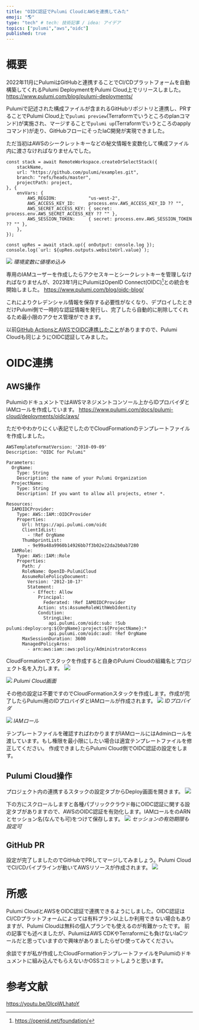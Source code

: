 ```yaml
---
title: "OIDC認証でPulumi CloudとAWSを連携してみた"
emoji: "🌎"
type: "tech" # tech: 技術記事 / idea: アイデア
topics: ["pulumi","aws","oidc"]
published: true
---
```


# 概要
2022年11月にPulumiはGitHubと連携することでCI/CDプラットフォームを自動構築してくれるPulumi DeploymentをPulumi Cloud上でリリースしました。
https://www.pulumi.com/blog/pulumi-deployments/

Pulumiで記述された構成ファイルが含まれるGitHubリポジトリと連携し、PRすることでPulumi Cloud上で`pulumi preview`(Terraformでいうところのplanコマンド)が実施され、マージすることで`pulumi up`(Terraformでいうところのapplyコマンド)が走り、GitHubフローにそったIaC開発が実現できました。

ただ当初はAWSのシークレットキーなどの秘文情報を変数化して構成ファイル内に渡さなければなりませんでした。
```ts:IAMユーザーの認証情報を渡す
const stack = await RemoteWorkspace.createOrSelectStack({
    stackName,
    url: "https://github.com/pulumi/examples.git",
    branch: "refs/heads/master",
    projectPath: project,
}, {
    envVars: {
        AWS_REGION:            "us-west-2",
        AWS_ACCESS_KEY_ID:     process.env.AWS_ACCESS_KEY_ID ?? "",
        AWS_SECRET_ACCESS_KEY: { secret: process.env.AWS_SECRET_ACCESS_KEY ?? "" },
        AWS_SESSION_TOKEN:     { secret: process.env.AWS_SESSION_TOKEN ?? "" },
    },
});

const upRes = await stack.up({ onOutput: console.log });
console.log(`url: ${upRes.outputs.websiteUrl.value}`);
```

![](/images/pulumi-oidc-aws/image0.png)
*環境変数に値埋め込み*

専用のIAMユーザーを作成したらアクセスキーとシークレットキーを管理しなければなりませんが、2023年1月にPulumiはOpenID Connect(OIDC)[^1]との統合を開始しました。
https://www.pulumi.com/blog/oidc-blog/

これによりクレデンシャル情報を保存する必要性がなくなり、デプロイしたときだけPulumi側で一時的な認証情報を発行し、完了したら自動的に削除してくれるため最小限のアクセス管理ができます。

以前[GitHub ActionsとAWSでOIDC連携したこと](https://zenn.dev/yuta28/articles/terraform-gha)がありますので、Pulumi Cloudも同じようにOIDC認証してみました。

[^1]: https://openid.net/foundation/
# OIDC連携

## AWS操作
PulumiのドキュメントではAWSマネジメントコンソール上からIDプロバイダとIAMロールを作成しています。
https://www.pulumi.com/docs/pulumi-cloud/deployments/oidc/aws/

ただややわかりにくい表記でしたのでCloudFormationのテンプレートファイルを作成しました。

```yaml: テンプレートファイル
AWSTemplateFormatVersion: '2010-09-09'
Description: "OIDC for Pulumi"

Parameters:
  OrgName:
    Type: String
    Description: the name of your Pulumi Organization
  ProjectName:
    Type: String
    Description: If you want to allow all projects, etner *. 

Resources:
  IAMOIDCProvider:
    Type: AWS::IAM::OIDCProvider
    Properties:
      Url: https://api.pulumi.com/oidc
      ClientIdList:
        - !Ref OrgName
      ThumbprintList:
        - 9e99a48a9960b14926bb7f3b02e22da2b0ab7280
  IAMRole:
    Type: AWS::IAM::Role
    Properties:
      Path: /
      RoleName: OpenID-PulumiCloud
      AssumeRolePolicyDocument:
        Version: '2012-10-17'
        Statement:
          - Effect: Allow
            Principal:
              Federated: !Ref IAMOIDCProvider
            Action: sts:AssumeRoleWithWebIdentity
            Condition:
              StringLike:
                api.pulumi.com/oidc:sub: !Sub pulumi:deploy:org:${OrgName}:project:${ProjectName}:*
                api.pulumi.com/oidc:aud: !Ref OrgName
      MaxSessionDuration: 3600
      ManagedPolicyArns:
        - arn:aws:iam::aws:policy/AdministratorAccess
```

CloudFormationでスタックを作成すると自身のPulumi Cloudの組織名とプロジェクト名を入力します。
![](/images/pulumi-oidc-aws/image1.png)

![](/images/pulumi-oidc-aws/image2.png)
*Pulumi Cloud画面*

その他の設定は不要ですのでCloudFormationスタックを作成します。作成が完了したらPulumi用のIDプロバイダとIAMロールが作成されます。
![](/images/pulumi-oidc-aws/image3.png)
*IDプロバイダ*

![](/images/pulumi-oidc-aws/image4.png)
*IAMロール*

テンプレートファイルを確認すればわかりますがIAMロールにはAdminロールを渡しています。もし権限を最小限にしたい場合は適宜テンプレートファイルを修正してください。
作成できましたらPulumi Cloud側でOIDC認証の設定をします。

## Pulumi Cloud操作
プロジェクト内の連携するスタックの設定タブからDeploy画面を開きます。
![](/images/pulumi-oidc-aws/image5.png)

下の方にスクロールしますと各種パブリッククラウド毎にOIDC認証に関する設定タブがありますので、AWSのOIDC認証を有効化します。IAMロールをのARNとセッション名(なんでも可)をつけて保存します。
![](/images/pulumi-oidc-aws/image6.png)
*セッションの有効期限も設定可*

## GitHub PR
設定が完了しましたのでGitHubでPRしてマージしてみましょう。Pulumi CloudでCI/CDパイプラインが動いてAWSリソースが作成されます。
![](/images/pulumi-oidc-aws/image7.png)

# 所感
Pulumi CloudとAWSをOIDC認証で連携できるようにしました。OIDC認証はCI/CDプラットフォームによっては有料プラン以上しか利用できない場合もありますが、Pulumi Cloudは無料の個人プランでも使えるのが有難かったです。
前の記事でも述べましたが、PulumiはAWS CDKやTerraformにも負けないIaCツールだと思っていますので興味がありましたらぜひ使ってみてください。

余談ですが私が作成したCloudFormationテンプレートファイルをPulumiのドキュメントに組み込んでもらえないかOSSコミットしようと思います。
# 参考文献
https://youtu.be/0IcpWLhatoY